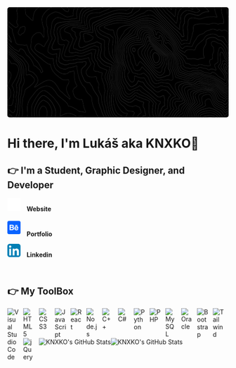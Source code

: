 <img src="./img/banner.jpg" alt="website" width="100%" height="250px" style="border-radius:5px">

# Hi there, I'm Lukáš aka KNXKO👋

## 👉 **I'm a Student, Graphic Designer, and Developer**

[<a href="http://lukaslechovic.wz.sk/"><img src="./img/browser.svg" alt="website" width="30px" height="30px" style="margin-right: 10px;"></a> **Website**](http://lukaslechovic.wz.sk/) <br>

[<a href="https://www.behance.net/lukaslechovic"><img src="./img/behance.svg" alt="behance" width="30px" height="30px" style="margin-right: 10px; margin-top: 5px; margin-bottom: 5px;"></a> **Portfolio**](https://www.behance.net/lukaslechovic)<br>

[<a href="https://linkedin.com/in/lukas-lechovic"><img src="./img/linkedin.svg" alt="linkedin" width="30px" height="30px" style="margin-right: 10px;"></a> **Linkedin**](https://linkedin.com/in/lukas-lechovic/)

 <br>

## 👉 **My ToolBox**

[<img align="left" alt="Visual Studio Code" width="26px" src="https://cdn.jsdelivr.net/gh/devicons/devicon/icons/vscode/vscode-original.svg" style="padding-right:10px;" />][webdevplaylist]
[<img align="left" alt="HTML5" width="26px" src="https://cdn.jsdelivr.net/gh/devicons/devicon/icons/html5/html5-original.svg" style="padding-right:10px;" />][webdevplaylist]
[<img align="left" alt="CSS3" width="26px" src="https://cdn.jsdelivr.net/gh/devicons/devicon/icons/css3/css3-original.svg" style="padding-right:10px;" />][cssplaylist]
[<img align="left" alt="JavaScript" width="26px" src="https://cdn.jsdelivr.net/gh/devicons/devicon/icons/javascript/javascript-original.svg" style="padding-right:10px;" />][jsplaylist]
[<img align="left" alt="React" width="26px" src="https://cdn.jsdelivr.net/gh/devicons/devicon/icons/react/react-original.svg" style="padding-right:10px;" />][reactplaylist]
[<img align="left" alt="Node.js" width="26px" src="https://cdn.jsdelivr.net/gh/devicons/devicon/icons/nodejs/nodejs-original.svg" style="padding-right:10px;" />][webdevplaylist]

[<img align="left" alt="C++" width="26px" src="https://cdn.jsdelivr.net/gh/devicons/devicon/icons/cplusplus/cplusplus-original.svg" style="padding-right:10px;" />][webdevplaylist]
[<img align="left" alt="C#" width="26px" src="https://cdn.jsdelivr.net/gh/devicons/devicon/icons/csharp/csharp-original.svg" style="padding-right:10px;" />][webdevplaylist]
[<img align="left" alt="Python" width="26px" src="https://cdn.jsdelivr.net/gh/devicons/devicon/icons/python/python-original.svg" style="padding-right:10px;" />][webdevplaylist]
[<img align="left" alt="PHP" width="26px" src="https://cdn.jsdelivr.net/gh/devicons/devicon/icons/php/php-plain.svg" style="padding-right:10px;" />][jsplaylist]
[<img align="left" alt="MySQL" width="26px" src="https://cdn.jsdelivr.net/gh/devicons/devicon/icons/mysql/mysql-original.svg" style="padding-right:10px;" />][webdevplaylist]
[<img align="left" alt="Oracle" width="26px" src="https://cdn.jsdelivr.net/gh/devicons/devicon/icons/oracle/oracle-original.svg" style="padding-right:10px;" />][jsplaylist]

[<img align="left" alt="Bootstrap" width="26px" src="https://cdn.jsdelivr.net/gh/devicons/devicon/icons/bootstrap/bootstrap-original.svg" style="padding-right:10px;" />][cssplaylist]
[<img align="left" alt="Tailwind" width="26px" src="https://cdn.jsdelivr.net/gh/devicons/devicon/icons/tailwindcss/tailwindcss-plain.svg" style="padding-right:10px;" />][cssplaylist]
[<img align="left" alt="jQuery" width="26px" src="https://cdn.jsdelivr.net/gh/devicons/devicon/icons/jquery/jquery-original.svg" style="padding-right:10px;" />][jsplaylist]

[website]: http://lukaslechovic.wz.sk/
[behance]: https://www.behance.net/lukaslechovic
[course]: http://lukaslechovic.wz.sk/
[linkedin]: https://www.linkedin.com/in/lukas-lechovic/
[webdevplaylist]: http://lukaslechovic.wz.sk/
[jsplaylist]: http://lukaslechovic.wz.sk/
[cssplaylist]: http://lukaslechovic.wz.sk/
[reactplaylist]: http://lukaslechovic.wz.sk/

<br />
<br />

 <img align="left" alt="KNXKO's GitHub Stats" src="https://github-readme-stats.vercel.app/api?username=KNXKO&show_icons=true&theme=transparent&border=none&rank_icon=github" />

 <img align="left" alt="KNXKO's GitHub Stats" src="https://github-readme-stats.vercel.app/api/top-langs/?username=KNXKO&layout=compact&theme=transparent&border=none" />

